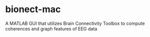 # bionect-mac
A MATLAB GUI that utilizes Brain Connectivity Toolbox to compute coherences and graph features of EEG data
